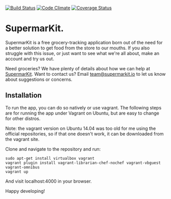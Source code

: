 [![Build Status](https://circleci.com/gh/danReynolds/SupermarKit.svg?style=svg)](https://circleci.com/gh/danReynolds/SupermarKit)
[![Code Climate](https://codeclimate.com/github/danReynolds/SupermarKit/badges/gpa.svg)](https://codeclimate.com/github/danReynolds/SupermarKit)
[![Coverage Status](https://coveralls.io/repos/github/danReynolds/SupermarKit/badge.svg?branch=master)](https://coveralls.io/github/danReynolds/SupermarKit?branch=master)
# SupermarKit.
SupermarKit is a free grocery-tracking application born out of the need for a better solution to get food from the store to our mouths. If you also struggle with this issue, or just want to see what we're all about, make an account and try us out.

Need groceries? We have plenty of details about how we can help at [SupermarKit](http://supermarkit.io).
Want to contact us? Email team@supermarkit.io to let us know about suggestions or concerns.
## Installation

To run the app, you can do so natively or use vagrant. The following steps are for running the app under Vagrant on Ubuntu, but are easy to change for other distros.

Note: the vagrant version on Ubuntu 14.04 was too old for me using the official repositories, so if that one doesn't work, it can be downloaded from the vagrant site.

Clone and navigate to the repository and run:

```
sudo apt-get install virtualbox vagrant
vagrant plugin install vagrant-librarian-chef-nochef vagrant-vbguest vagrant-omnibus
vagrant up
```
And visit localhost:4000 in your browser.

Happy developing!
